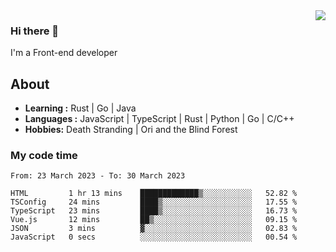 <img align='right' src="https://github-readme-stats.vercel.app/api?username=strugglebak&show_icons=true">

### Hi there 👋

I'm a Front-end developer

## About

-  **Learning :** Rust | Go | Java
-  **Languages :** JavaScript | TypeScript | Rust | Python | Go | C/C++
-  **Hobbies:** Death Stranding | Ori and the Blind Forest

### My code time

<!--START_SECTION:waka-->

```text
From: 23 March 2023 - To: 30 March 2023

HTML         1 hr 13 mins    █████████████▒░░░░░░░░░░░   52.82 %
TSConfig     24 mins         ████▒░░░░░░░░░░░░░░░░░░░░   17.55 %
TypeScript   23 mins         ████▒░░░░░░░░░░░░░░░░░░░░   16.73 %
Vue.js       12 mins         ██▒░░░░░░░░░░░░░░░░░░░░░░   09.15 %
JSON         3 mins          ▓░░░░░░░░░░░░░░░░░░░░░░░░   02.83 %
JavaScript   0 secs          ░░░░░░░░░░░░░░░░░░░░░░░░░   00.54 %
```

<!--END_SECTION:waka-->
